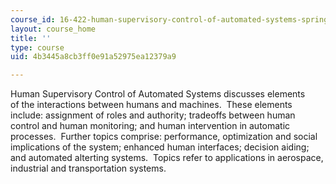 ```yaml
---
course_id: 16-422-human-supervisory-control-of-automated-systems-spring-2004
layout: course_home
title: ''
type: course
uid: 4b3445a8cb3ff0e91a52975ea12379a9

---
```

Human Supervisory Control of Automated Systems discusses elements of the interactions between humans and machines.  These elements include: assignment of roles and authority; tradeoffs between human control and human monitoring; and human intervention in automatic processes.  Further topics comprise: performance, optimization and social implications of the system; enhanced human interfaces; decision aiding; and automated alterting systems.  Topics refer to applications in aerospace, industrial and transportation systems.
